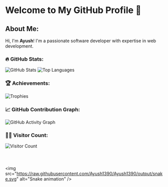 # Welcome to My GitHub Profile 👋

## About Me:
Hi, I'm **Ayush**! I'm a passionate software developer with expertise in web development.

### 🔥 GitHub Stats:
![GitHub Stats](https://github-readme-stats.vercel.app/api?username=Ayush1390&show_icons=true&theme=radical)
![Top Languages](https://github-readme-stats.vercel.app/api/top-langs/?username=Ayush1390&layout=compact&theme=radical)

### 🏆 Achievements:
![Trophies](https://github-profile-trophy.vercel.app/?username=Ayush1390&theme=onedark)

### 📈 GitHub Contribution Graph:
![GitHub Activity Graph](https://github-readme-activity-graph.vercel.app/graph?username=Ayush1390&theme=react-dark)


### 🧑‍💻 Visitor Count:
![Visitor Count](https://komarev.com/ghpvc/?username=Ayush1390&color=blue)
###

<br clear="both">

<img src="https://raw.githubusercontent.com/Ayush1390/Ayush1390/output/snake.svg" alt="Snake animation" />
